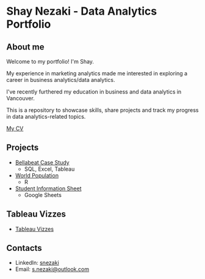 # Shay Nezaki - Data Analytics Portfolio
## About me
Welcome to my portfolio! I'm Shay.

My experience in marketing analytics made me interested in exploring a career in business analytics/data analytics.

I've recently furthered my education in business and data analytics in Vancouver.

This is a repository to showcase skills, share projects and track my progress in data analytics-related topics.

[My CV](https://github.com/sn2873/data_analytics_portfolio/blob/61f842baf494d1b50c9ce133e35c2adc03aaf530/Shay%20Nezaki%20CV.pdf)


## Projects
- [Bellabeat Case Study](https://github.com/sn2873/data_analytics_portfolio/tree/6ffd305b6ed6b82ddec63f5f08b98ab18f730d46/bellabeat)
  - SQL, Excel, Tableau
- [World Population](https://github.com/sn2873/data_analytics_portfolio/tree/e041d3ff9e39536c22971eae9bcd6e701c1812c6/World%20Population)
  - R
- [Student Information Sheet](https://github.com/sn2873/data_analytics_portfolio/tree/a1056c7a76723dd56e35d4d5063103362b49186e/Student%20Information)
  - Google Sheets  
    
## Tableau Vizzes
- [Tableau Vizzes](https://public.tableau.com/app/profile/shay.n7588/vizzes)

## Contacts
- LinkedIn: [snezaki](https://www.linkedin.com/in/snezaki/)
- Email: s.nezaki@outlook.com

